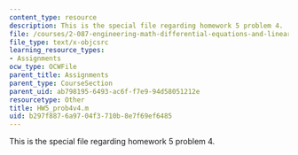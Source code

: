 ```yaml
---
content_type: resource
description: This is the special file regarding homework 5 problem 4.
file: /courses/2-087-engineering-math-differential-equations-and-linear-algebra-fall-2014/b297f8876a9704f3710b8e7f69ef6485_HW5_prob4v4.m
file_type: text/x-objcsrc
learning_resource_types:
- Assignments
ocw_type: OCWFile
parent_title: Assignments
parent_type: CourseSection
parent_uid: ab798195-6493-ac6f-f7e9-94d58051212e
resourcetype: Other
title: HW5_prob4v4.m
uid: b297f887-6a97-04f3-710b-8e7f69ef6485
---
```

This is the special file regarding homework 5 problem 4.

